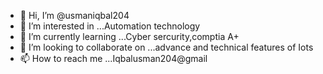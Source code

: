 - 👋 Hi, I’m @usmaniqbal204
- 👀 I’m interested in ...Automation technology
- 🌱 I’m currently learning ...Cyber sercurity,comptia A+
- 💞️ I’m looking to collaborate on ...advance and technical features of Iots
- 📫 How to reach me ...Iqbalusman204@gmail

<!---
usmaniqbal204/usmaniqbal204 is a ✨ special ✨ repository because its `README.md` (this file) appears on your GitHub profile.
You can click the Preview link to take a look at your changes.
--->
